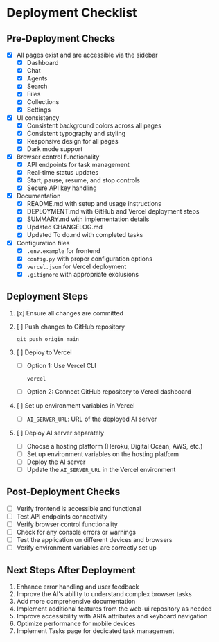 # Deployment Checklist

## Pre-Deployment Checks

- [x] All pages exist and are accessible via the sidebar
  - [x] Dashboard
  - [x] Chat
  - [x] Agents
  - [x] Search
  - [x] Files
  - [x] Collections
  - [x] Settings

- [x] UI consistency
  - [x] Consistent background colors across all pages
  - [x] Consistent typography and styling
  - [x] Responsive design for all pages
  - [x] Dark mode support

- [x] Browser control functionality
  - [x] API endpoints for task management
  - [x] Real-time status updates
  - [x] Start, pause, resume, and stop controls
  - [x] Secure API key handling

- [x] Documentation
  - [x] README.md with setup and usage instructions
  - [x] DEPLOYMENT.md with GitHub and Vercel deployment steps
  - [x] SUMMARY.md with implementation details
  - [x] Updated CHANGELOG.md
  - [x] Updated To do.md with completed tasks

- [x] Configuration files
  - [x] `.env.example` for frontend
  - [x] `config.py` with proper configuration options
  - [x] `vercel.json` for Vercel deployment
  - [x] `.gitignore` with appropriate exclusions

## Deployment Steps

1. [x] Ensure all changes are committed
2. [ ] Push changes to GitHub repository
   ```
   git push origin main
   ```

3. [ ] Deploy to Vercel
   - [ ] Option 1: Use Vercel CLI
     ```
     vercel
     ```
   - [ ] Option 2: Connect GitHub repository to Vercel dashboard

4. [ ] Set up environment variables in Vercel
   - [ ] `AI_SERVER_URL`: URL of the deployed AI server

5. [ ] Deploy AI server separately
   - [ ] Choose a hosting platform (Heroku, Digital Ocean, AWS, etc.)
   - [ ] Set up environment variables on the hosting platform
   - [ ] Deploy the AI server
   - [ ] Update the `AI_SERVER_URL` in the Vercel environment

## Post-Deployment Checks

- [ ] Verify frontend is accessible and functional
- [ ] Test API endpoints connectivity
- [ ] Verify browser control functionality
- [ ] Check for any console errors or warnings
- [ ] Test the application on different devices and browsers
- [ ] Verify environment variables are correctly set up

## Next Steps After Deployment

1. Enhance error handling and user feedback
2. Improve the AI's ability to understand complex browser tasks
3. Add more comprehensive documentation
4. Implement additional features from the web-ui repository as needed
5. Improve accessibility with ARIA attributes and keyboard navigation
6. Optimize performance for mobile devices
7. Implement Tasks page for dedicated task management 